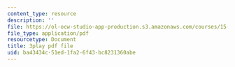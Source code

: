 ```yaml
---
content_type: resource
description: ''
file: https://ol-ocw-studio-app-production.s3.amazonaws.com/courses/15-401-finance-theory-i-fall-2008/ba43434c51ed1fa26f43bc8231360abe_rMsu4v-UlkA.pdf
file_type: application/pdf
resourcetype: Document
title: 3play pdf file
uid: ba43434c-51ed-1fa2-6f43-bc8231360abe
---
```

